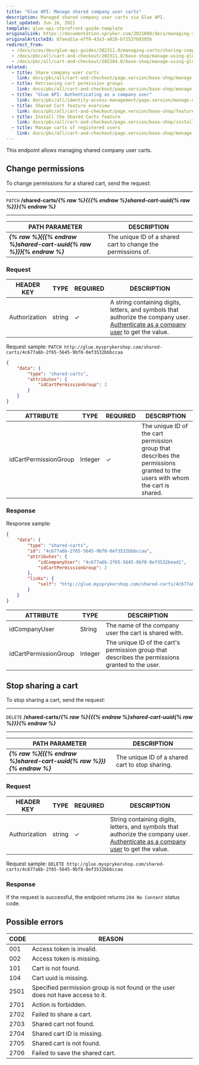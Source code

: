 ```yaml
---
title: "Glue API: Manage shared company user carts"
description: Managed shared company user carts via Glue API.
last_updated: Jun 16, 2021
template: glue-api-storefront-guide-template
originalLink: https://documentation.spryker.com/2021080/docs/managing-shared-company-user-carts
originalArticleId: 87aea51a-e7f0-43a3-a820-b72537b8395b
redirect_from:
  - /docs/scos/dev/glue-api-guides/202311.0/managing-carts/sharing-company-user-carts/managing-shared-company-user-carts.html
  - /docs/pbc/all/cart-and-checkout/202311.0/base-shop/manage-using-glue-api/share-company-user-carts/manage-shared-company-user-carts.html
  - /docs/pbc/all/cart-and-checkout/202204.0/base-shop/manage-using-glue-api/share-company-user-carts/glue-api-manage-shared-company-user-carts.html
related:
  - title: Share company user carts
    link: docs/pbc/all/cart-and-checkout/page.version/base-shop/manage-using-glue-api/share-company-user-carts/glue-api-share-company-user-carts.html
  - title: Retrieving cart permission groups
    link: docs/pbc/all/cart-and-checkout/page.version/base-shop/manage-using-glue-api/share-company-user-carts/glue-api-retrieve-cart-permission-groups.html
  - title: "Glue API: Authenticating as a company user"
    link: docs/pbc/all/identity-access-management/page.version/manage-using-glue-api/glue-api-authenticate-as-a-company-user.html
  - title: Shared Cart feature overview
    link: docs/pbc/all/cart-and-checkout/page.version/base-shop/feature-overviews/shared-carts-feature-overview.html
  - title: Install the Shared Carts feature
    link: docs/pbc/all/cart-and-checkout/page.version/base-shop/install-and-upgrade/install-features/install-the-shared-carts-feature.html
  - title: Manage carts of registered users
    link: docs/pbc/all/cart-and-checkout/page.version/base-shop/manage-using-glue-api/manage-carts-of-registered-users/glue-api-manage-carts-of-registered-users.html
---
```


This endpoint allows managing shared company user carts.

## Change permissions

To change permissions for a shared cart, send the request:

***
`PATCH` **/shared-carts/*{% raw %}{{{% endraw %}shared-cart-uuid{% raw %}}}{% endraw %}***
***

| PATH PARAMETER | DESCRIPTION |
| --- | --- |
| ***{% raw %}{{{% endraw %}shared-cart-uuid{% raw %}}}{% endraw %}*** | The unique ID of a shared cart to change the permissions of. |

### Request

| HEADER KEY | TYPE | REQUIRED | DESCRIPTION |
| --- | --- | --- | --- |
| Authorization | string | ✓ | A string containing digits, letters, and symbols that authorize the company user. [Authenticate as a company user](/docs/pbc/all/identity-access-management/{{site.version}}/manage-using-glue-api/glue-api-authenticate-as-a-company-user.html#authenticate-as-a-company-user) to get the value.  |

Request sample: `PATCH http://glue.mysprykershop.com/shared-carts/4c677a6b-2f65-5645-9bf8-0ef3532bbbccaa`

```json
{
    "data": {
        "type": "shared-carts",
        "attributes": {
            "idCartPermissionGroup": 2
        }
    }
}
```

| ATTRIBUTE | TYPE | REQUIRED | DESCRIPTION |
| --- | --- | --- | --- |
| idCartPermissionGroup | Integer | ✓ | The unique ID of the cart permission group that describes the permissions granted to the users with whom the cart is shared. |

### Response

Response sample:

```json
{
    "data": {
        "type": "shared-carts",
        "id": "4c677a6b-2f65-5645-9bf8-0ef3532bbbccaa",
        "attributes": {
            "idCompanyUser": "4c677a6b-2f65-5645-9bf8-0ef3532bead1",
            "idCartPermissionGroup": 2
        },
        "links": {
            "self": "http://glue.mysprykershop.com/shared-carts/4c677a6b-2f65-5645-9bf8-0ef3532bbbccaa"
        }
    }
}
```

| ATTRIBUTE | TYPE | DESCRIPTION |
| --- | --- | --- |
| idCompanyUser | String | The name of the company user the cart is shared with. |
| idCartPermissionGroup | Integer | The unique ID of the cart's permission group that describes the permissions granted to the user. |

## Stop sharing a cart

To stop sharing a cart, send the request:

***
`DELETE` **/shared-carts/*{% raw %}{{{% endraw %}shared-cart-uuid{% raw %}}}{% endraw %}***
***

| PATH PARAMETER | DESCRIPTION |
| --- | --- |
| ***{% raw %}{{{% endraw %}shared-cart-uuid{% raw %}}}{% endraw %}*** | The unique ID of a shared cart to stop sharing. |

### Request

| HEADER KEY | TYPE | REQUIRED | DESCRIPTION |
| --- | --- | --- | --- |
| Authorization | string | ✓ | String containing digits, letters, and symbols that authorize the company user. [Authenticate as a company user](/docs/pbc/all/identity-access-management/{{site.version}}/manage-using-glue-api/glue-api-authenticate-as-a-company-user.html#authenticate-as-a-company-user) to get the value.  |

Request sample: `DELETE http://glue.mysprykershop.com/shared-carts/4c677a6b-2f65-5645-9bf8-0ef3532bbbccaa`

### Response

If the request is successful, the endpoint returns  `204 No Content` status code.

## Possible errors

| CODE | REASON |
| --- | --- |
| 001 | Access token is invalid. |
| 002 | Access token is missing. |
| 101 | Cart is not found. |
| 104 | Cart uuid is missing.  |
| 2501| Specified permission group is not found or the user does not have access to it. |
| 2701 | Action is forbidden. |
| 2702 | Failed to share a cart. |
| 2703 | Shared cart not found. |
| 2704 | Shared cart ID is missing. |
| 2705 | Shared cart is not found. |
| 2706 | Failed to save the shared cart. |
